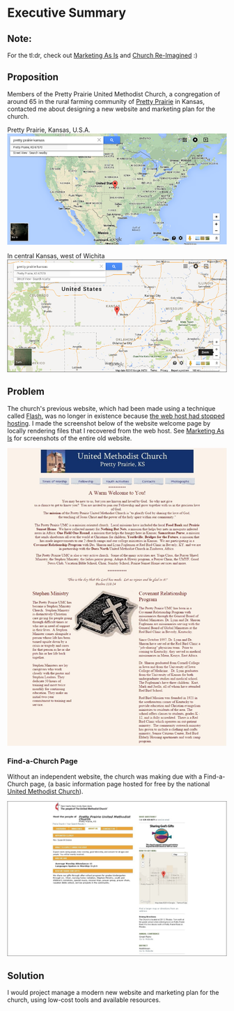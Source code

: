 # Executive Summary

## Note: 
For the tl:dr, check out [Marketing As Is](marketing_as_is.md) and [Church Re-Imagined](church_re-imagined.md) :) 

## Proposition

Members of the Pretty Prairie United Methodist Church, a congregation of around 65 in the rural farming community of [Pretty Prairie](http://en.wikipedia.org/wiki/Pretty_Prairie,_Kansas) in Kansas, contacted me about designing a new website and marketing plan for the church. 

Pretty Prairie, Kansas, U.S.A.
![](google-maps-and-trends/google-map-usa-pretty-prairie.png)

In central Kansas, west of Wichita
![](google-maps-and-trends/google-map-pretty-prairie-kansas.png)

## Problem
The church's previous website, which had been made using a technique called [Flash](http://en.wikipedia.org/wiki/Adobe_Flash), was no longer in existence because [the web host had stopped hosting](https://kslib.info/1013/Blue-Skyways-Transition). I made the screenshot below of the website welcome page by locally rendering files that I recovered from the web host. See [Marketing As Is](marketing_as_is.md) for screenshots of the entire old website.

![](marketing-as-is/old-website-welcome-page.jpg)

### Find-a-Church Page

Without an independent website, the church was making due with a Find-a-Church page, (a basic information page hosted for free by the national [United Methodist Church](http://www.umc.org)).

![](marketing-as-is/find-a-church-about-us.jpg)

## Solution

I would project manage a modern new website and marketing plan for the church, using low-cost tools and available resources.
